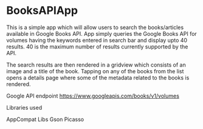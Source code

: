 # BooksAPIApp

This is a simple app which will allow users to search the books/articles available in Google Books API.
App simply queries the Google Books API for volumes having the keywords entered in search bar and display upto 40 results.
40 is the maximum number of results currently supported by the API.

The search results are then rendered in a gridview which consists of an image and a title of the book. 
Tapping on any of the books from the list opens a details page where some of the metadata related to the books is rendered.

Google API endpoint https://www.googleapis.com/books/v1/volumes

Libraries used

AppCompat Libs
Gson
Picasso
